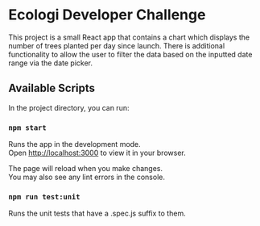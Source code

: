# Ecologi Developer Challenge

This project is a small React app that contains a chart which displays the number of trees planted per day since launch. There is additional functionality to allow the user to filter the data based on the inputted date range via the date picker.

## Available Scripts

In the project directory, you can run:

### `npm start`

Runs the app in the development mode.\
Open [http://localhost:3000](http://localhost:3000) to view it in your browser.

The page will reload when you make changes.\
You may also see any lint errors in the console.

### `npm run test:unit`

Runs the unit tests that have a .spec.js suffix to them.
